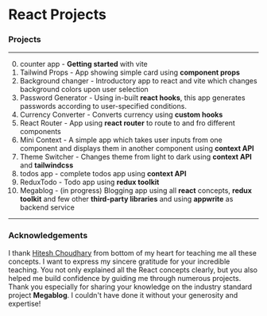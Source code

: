 ﻿# React Projects

 ### Projects
***
0. counter app - **Getting started** with vite
1. Tailwind Props - App showing simple card using **component props**
2. Background changer - Introductory app to react and vite which changes background colors upon user selection
3. Password Generator - Using in-built **react hooks**, this app generates passwords according to user-specified conditions.
4. Currency Converter - Converts currency using **custom hooks**
5. React Router - App using **react router** to route to and fro different components
6. Mini Context - A simple app which takes user inputs from one component and displays them in another component using **context API**
7. Theme Switcher - Changes theme from light to dark using **context API** and **tailwindcss**
8. todos app - complete todos app using **context API**
9. ReduxTodo - Todo app using **redux toolkit**
10. Megablog - (in progress) Blogging app using all **react** concepts, **redux toolkit** and few other **third-party libraries** and using **appwrite** as backend service
***

### Acknowledgements
I thank [Hitesh Choudhary](http://www.youtube.com/@chaiaurcode) from bottom of my heart for teaching me all these concepts. I want to express my sincere gratitude for your incredible teaching. You not only explained all the React concepts clearly, but you also helped me build confidence by guiding me through numerous projects.  Thank you especially for sharing your knowledge on the industry standard project **Megablog**.  I couldn't have done it without your generosity and expertise!
